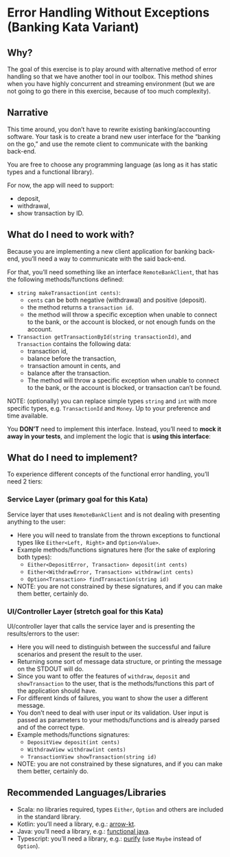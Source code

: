# Error Handling Without Exceptions (Banking Kata Variant)

## Why?

The goal of this exercise is to play around with alternative method of error handling so that we have another tool in our toolbox. This method shines when you have highly concurrent and streaming environment (but we are not going to go there in this exercise, because of too much complexity).

## Narrative

This time around, you don’t have to rewrite existing banking/accounting software. Your task is to create a brand new user interface for the “banking on the go,” and use the remote client to communicate with the banking back-end.

You are free to choose any programming language (as long as it has static types and a functional library).

For now, the app will need to support:

- deposit,
- withdrawal,
- show transaction by ID.

## What do I need to work with?

Because you are implementing a new client application for banking back-end, you’ll need a way to communicate with the said back-end.

For that, you’ll need something like an interface `RemoteBankClient`, that has the following methods/functions defined:

- `string makeTransaction(int cents)`:
  - `cents` can be both negative (withdrawal) and positive (deposit).
  - the method returns a `transaction id`.
  - the method will throw a specific exception when unable to connect to the bank, or the account is blocked, or not enough funds on the account.
- `Transaction getTransactionById(string transactionId)`, and `Transaction` contains the following data:
  - transaction id,
  - balance before the transaction,
  - transaction amount in cents, and
  - balance after the transaction.
  - The method will throw a specific exception when unable to connect to the bank, or the account is blocked, or transaction can’t be found.

NOTE: (optionally) you can replace simple types `string` and `int` with more specific types, e.g. `TransactionId` and `Money`. Up to your preference and time available.

You **DON’T** need to implement this interface. Instead, you’ll need to **mock it away in your tests**, and implement the logic that is **using this interface**:

## What do I need to implement?

To experience different concepts of the functional error handling, you’ll need 2 tiers:

### Service Layer (primary goal for this Kata)

Service layer that uses `RemoteBankClient` and is not dealing with presenting anything to the user:

- Here you will need to translate from the thrown exceptions to functional types like `Either<Left, Right>` and `Option<Value>`.
- Example methods/functions signatures here (for the sake of exploring both types):
    - `Either<DepositError, Transaction> deposit(int cents)`
    - `Either<WithdrawError, Transaction> withdraw(int cents)`
    - `Option<Transaction> findTransaction(string id)`
- NOTE: you are not constrained by these signatures, and if you can make them better, certainly do.

### UI/Controller Layer (stretch goal for this Kata)
  
UI/controller layer that calls the service layer and is presenting the results/errors to the user:

- Here you will need to distinguish between the successful and failure scenarios and present the result to the user.
- Returning some sort of message data structure, or printing the message on the STDOUT will do.
- Since you want to offer the features of `withdraw`, `deposit` and `showTransaction` to the user, that is the methods/functions this part of the application should have.
- For different kinds of failures, you want to show the user a different message.
- You don’t need to deal with user input or its validation. User input is passed as parameters to your methods/functions and is already parsed and of the correct type.
- Example methods/functions signatures:
    - `DepositView deposit(int cents)`
    - `WithdrawView withdraw(int cents)`
    - `TransactionView showTransaction(string id)`
- NOTE: you are not constrained by these signatures, and if you can make them better, certainly do.

## Recommended Languages/Libraries

- Scala: no libraries required, types `Either`, `Option` and others are included in the standard library.
- Kotlin: you’ll need a library, e.g.: [arrow-kt](https://arrow-kt.io/).
- Java: you’ll need a library, e.g.: [functional java](https://www.functionaljava.org/docs.html).
- Typescript: you’ll need a library, e.g.: [purify](https://gigobyte.github.io/purify/) (use `Maybe` instead of `Option`).
